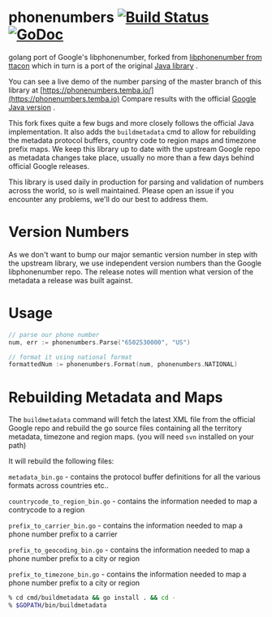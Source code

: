 phonenumbers [![Build Status](https://travis-ci.org/nyaruka/phonenumbers.svg?branch=master)](https://travis-ci.org/nyaruka/phonenumbers)
[![GoDoc](https://godoc.org/github.com/nyaruka/phonenumbers?status.svg)](https://godoc.org/github.com/nyaruka/phonenumbers)
==============

golang port of Google's libphonenumber, forked
from [libphonenumber from ttacon](https://github.com/ttacon/libphonenumber) which in turn is a port of the
original [Java library](https://github.com/googlei18n/libphonenumber/tree/master/java/libphonenumber/src/com/google/i18n/phonenumbers)
.

You can see a live demo of the number parsing of the master branch of this library
at [https://phonenumbers.temba.io/](https://phonenumbers.temba.io) Compare results with the
official [Google Java version](https://rawgit.com/googlei18n/libphonenumber/master/javascript/i18n/phonenumbers/demo-compiled.html)
.

This fork fixes quite a few bugs and more closely follows the official Java implementation. It also adds
the `buildmetadata` cmd to allow for rebuilding the metadata protocol buffers, country code to region maps and timezone
prefix maps. We keep this library up to date with the upstream Google repo as metadata changes take place, usually no
more than a few days behind official Google releases.

This library is used daily in production for parsing and validation of numbers across the world, so is well maintained.
Please open an issue if you encounter any problems, we'll do our best to address them.

# Version Numbers

As we don't want to bump our major semantic version number in step with the upstream library, we use independent version
numbers than the Google libphonenumber repo. The release notes will mention what version of the metadata a release was
built against.

# Usage

```go
// parse our phone number
num, err := phonenumbers.Parse("6502530000", "US")

// format it using national format
formattedNum := phonenumbers.Format(num, phonenumbers.NATIONAL)
```

# Rebuilding Metadata and Maps

The `buildmetadata` command will fetch the latest XML file from the official Google repo and rebuild the go source files
containing all the territory metadata, timezone and region maps. (you will need `svn` installed on your path)

It will rebuild the following files:

`metadata_bin.go` - contains the protocol buffer definitions for all the various formats across countries etc..

`countrycode_to_region_bin.go` - contains the information needed to map a contrycode to a region

`prefix_to_carrier_bin.go` - contains the information needed to map a phone number prefix to a carrier

`prefix_to_geocoding_bin.go` - contains the information needed to map a phone number prefix to a city or region

`prefix_to_timezone_bin.go` - contains the information needed to map a phone number prefix to a city or region

```bash
% cd cmd/buildmetadata && go install . && cd -
% $GOPATH/bin/buildmetadata
```
